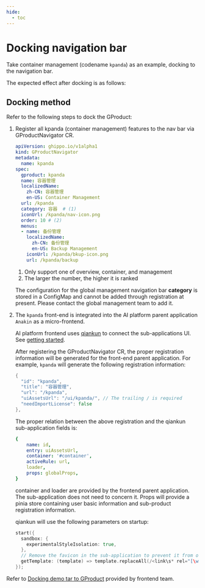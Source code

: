 ```yaml
---
hide:
  - toc
---
```


# Docking navigation bar

Take container management (codename `kpanda`) as an example, docking to the navigation bar.

The expected effect after docking is as follows:

## Docking method

Refer to the following steps to dock the GProduct:

1. Register all kpanda (container management) features to the nav bar via GProductNavigator CR.

    ```yaml
    apiVersion: ghippo.io/v1alpha1
    kind: GProductNavigator
    metadata:
      name: kpanda
    spec:
      gproduct: kpanda
      name: 容器管理
      localizedName:
        zh-CN: 容器管理
        en-US: Container Management
      url: /kpanda
      category: 容器  # (1)
      iconUrl: /kpanda/nav-icon.png
      order: 10 # (2)
      menus:
      - name: 备份管理
        localizedName:
          zh-CN: 备份管理
          en-US: Backup Management
        iconUrl: /kpanda/bkup-icon.png
        url: /kpanda/backup
    ```

    1. Only support one of overview, container, and management
    2. The larger the number, the higher it is ranked

    The configuration for the global management navigation bar __category__ is stored in a ConfigMap and cannot be added through registration at present. Please contact the global management team to add it.

2. The `kpanda` front-end is integrated into the AI platform parent application `Anakin` as a micro-frontend.

    AI platform frontend uses [qiankun](https://qiankun.umijs.org) to connect the sub-applications UI.
    See [getting started](https://qiankun.umijs.org/guide/getting-started).

    After registering the GProductNavigator CR, the proper registration information will be generated for the front-end parent application. For example, `kpanda` will generate the following registration information:

    ```go
    {
      "id": "kpanda",
      "title": "容器管理",
      "url": "/kpanda",
      "uiAssetsUrl": "/ui/kpanda/", // The trailing / is required
      "needImportLicense": false
    },
    ```

    The proper relation between the above registration and the qiankun sub-application fields is:

    ```yaml
    {
        name: id,
        entry: uiAssetsUrl,
        container: '#container',
        activeRule: url, 
        loader,
        props: globalProps,
    }
    ```

    container and loader are provided by the frontend parent application. The sub-application does not need to concern it. Props will provide a pinia store containing user basic information and sub-product registration information.

    qiankun will use the following parameters on startup:

    ```go
    start({
      sandbox: {
        experimentalStyleIsolation: true,
      },
      // Remove the favicon in the sub-application to prevent it from overwriting the parent application's favicon in Firefox
      getTemplate: (template) => template.replaceAll(/<link\s* rel="[\w\s]*icon[\w\s]*"\s*( href=".*?")?\s*\/?>/g, ''),
    });
    ```

Refer to [Docking demo tar to GProduct](./gproduct-demo-main.tar.gz) provided by frontend team.
